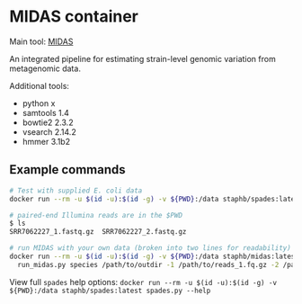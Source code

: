 # MIDAS container

Main tool: [MIDAS](https://github.com/snayfach/MIDAS)

An integrated pipeline for estimating strain-level genomic variation from metagenomic data.

Additional tools:

* python x
* samtools 1.4
* bowtie2 2.3.2
* vsearch 2.14.2
* hmmer 3.1b2

## Example commands

```bash
# Test with supplied E. coli data
docker run --rm -u $(id -u):$(id -g) -v ${PWD}:/data staphb/spades:latest run_midas.py --help

# paired-end Illumina reads are in the $PWD
$ ls 
SRR7062227_1.fastq.gz  SRR7062227_2.fastq.gz

# run MIDAS with your own data (broken into two lines for readability)
docker run --rm -u $(id -u):$(id -g) -v ${PWD}:/data staphb/midas:latest \
  run_midas.py species /path/to/outdir -1 /path/to/reads_1.fq.gz -2 /path/to/reads_2.fq.gz
```

View full `spades` help options: `docker run --rm -u $(id -u):$(id -g) -v ${PWD}:/data staphb/spades:latest spades.py --help`
